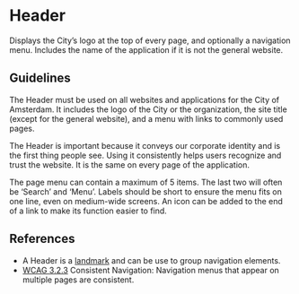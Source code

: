 <!-- @license CC0-1.0 -->

# Header

Displays the City’s logo at the top of every page, and optionally a navigation menu.
Includes the name of the application if it is not the general website.

## Guidelines

The Header must be used on all websites and applications for the City of Amsterdam.
It includes the logo of the City or the organization, the site title (except for the general website), and a menu with links to commonly used pages.

The Header is important because it conveys our corporate identity and is the first thing people see.
Using it consistently helps users recognize and trust the website.
It is the same on every page of the application.

The page menu can contain a maximum of 5 items.
The last two will often be ‘Search’ and ‘Menu’.
Labels should be short to ensure the menu fits on one line, even on medium-wide screens.
An icon can be added to the end of a link to make its function easier to find.

## References

- A Header is a [landmark](https://www.w3.org/TR/wai-aria-practices-1.1/#aria_landmark_roles) and can be use to group navigation elements.
- [WCAG 3.2.3](https://wcag.com/designers/3-2-3-consistent-navigation/) Consistent Navigation: Navigation menus that appear on multiple pages are consistent.
